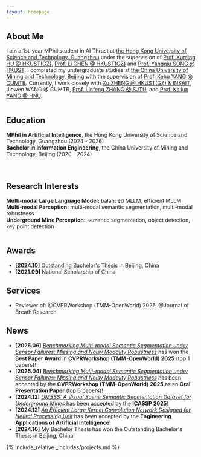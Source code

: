 ```yaml
---
layout: homepage
---
```


## About Me

<!-- I'm a <a href="https://med.nyu.edu/departments-institutes/population-health/divisions-sections-centers/biostatistics/" target="_blank"> Statistics</a> Ph.D. candidate at <a href="https://www.nyu.edu/" target="_blank"> New York University</a>, -->
I am a 1st-year MPhil student in AI Thrust at <a href="https://www.hkust-gz.edu.cn/" target="_blank"> the Hong Kong University of Science and Technology, Guangzhou</a> under the supervision of <a href="https://xuminghu.github.io/" target="_blank"> Prof. Xuming HU @ HKUST(GZ)</a>,  <a href="https://facultyprofiles.hkust-gz.edu.cn/faculty-personal-page/CHEN-Li/chenlimeust" target="_blank"> Prof. Li CHEN @ HKUST(GZ)</a> and <a href="https://www.cse.ust.hk/~yqsong/" target="_blank"> Prof. Yangqiu SONG @ HKUST</a>. I completed my undergraduate studies at <a href="https://www.cumtb.edu.cn/" target="_blank"> the China University of Mining and Technology, Beijing</a> with the supervision of <a href="https://scholar.google.cz/citations?user=NKdKU88AAAAJ&hl=zh-CN" target="_blank"> Prof. Kehu YANG @ CUMTB</a>. Currently, I work closely with <a href="https://zhengxujosh.github.io/" target="_blank">Xu ZHENG @ HKUST(GZ) & INSAIT</a>, Jiawen WANG @ CUMTB, <a href="http://www.zhanglinfeng.tech/index.html" target="_blank">Prof. Linfeng ZHANG @ SJTU</a>, and<a href="https://yangkailun.com/" target="_blank"> Prof. Kailun YANG @ HNU</a>. 



<div style="display: flex; flex-wrap: wrap; gap: 20px;">
  <div style="flex: 1; min-width: 300px;">
    <h2>Education</h2>
    <ul style="list-style: none; padding-left: 0;">
      <li><i class="fas fa-graduation-cap"></i> <strong>MPhil in Artificial Intelligence</strong>, the Hong Kong University of Science and Technology, Guangzhou (2024 - 2026)</li>
      <li><i class="fas fa-graduation-cap"></i> <strong>Bachelor in Information Engineering</strong>, the China University of Mining and Technology, Beijing (2020 - 2024)</li>
    </ul>
  </div>

  <div style="flex: 1; min-width: 300px;">
    <h2>Research Interests</h2>
    <ul style="list-style: none; padding-left: 0;">
      <li><strong>Multi-modal Large Language Model:</strong> balanced MLLM, efficient MLLM</li>
      <li><strong>Multi-modal Perception:</strong>  multi-modal semantic segmentation, multi-modal robustness</li>
      <li><strong>Underground Mine Perception:</strong> semantic segmentation, object detection, key point detection</li>
    </ul>
  </div>
</div>


## Awards
- **[2024.10]** Outstanding Bachelor's Thesis in Beijing, China
- **[2021.09]** National Scholarship of China




## Services
- Reviewer of: @CVPRWorkshop (TMM-OpenWorld) 2025, @Journal of Breath Research


## News
- **[2025.06]** <a href="https://arxiv.org/abs/2503.18445" target="_blank">*Benchmarking Multi-modal Semantic Segmentation under Sensor Failures: Missing and Noisy Modality Robustness*</a> has won the **Best Paper Award** in **CVPRWorkshop (TMM-OpenWorld) 2025** (top 1 papers)!
- **[2025.04]** <a href="https://arxiv.org/abs/2503.18445" target="_blank">*Benchmarking Multi-modal Semantic Segmentation under Sensor Failures: Missing and Noisy Modality Robustness*</a> has been accepted by the **CVPRWorkshop (TMM-OpenWorld) 2025** as an **Oral Presentation Paper** (top 6 papers)!
- **[2024.12]** <a href="https://ieeexplore.ieee.org/abstract/document/10888187" target="_blank">*UMSSS: A Visual Scene Semantic Segmentation Dataset for Underground Mines*</a> has been accepted by the **ICASSP 2025**!
- **[2024.12]** <a href="https://www.sciencedirect.com/science/article/pii/S0952197624020463" target="_blank">*An Efficient Large Kernel Convolution Network Designed for Neural Processing Unit*</a> has been accepted by the **Engineering Applications of Artificial Intelligence**!
- **[2024.10]** My Bachelor Thesis has won the Outstanding Bachelor's Thesis in Beijing, China!
  

{% include_relative _includes/projects.md %}



<script type="text/javascript" id="clustrmaps" src="//clustrmaps.com/map_v2.js?d=pMSmAjapdT7VLa673U-a0_siU3CVYB2defjHBVYgXks"></script>
